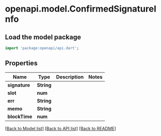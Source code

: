 # openapi.model.ConfirmedSignatureInfo

## Load the model package
```dart
import 'package:openapi/api.dart';
```

## Properties
Name | Type | Description | Notes
------------ | ------------- | ------------- | -------------
**signature** | **String** |  | 
**slot** | **num** |  | 
**err** | **String** |  | 
**memo** | **String** |  | 
**blockTime** | **num** |  | 

[[Back to Model list]](../README.md#documentation-for-models) [[Back to API list]](../README.md#documentation-for-api-endpoints) [[Back to README]](../README.md)


